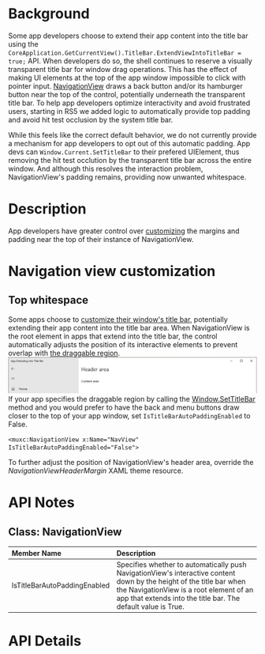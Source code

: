 
# Background

Some app developers choose to extend their app content into the title bar using the `CoreApplication.GetCurrentView().TitleBar.ExtendViewIntoTitleBar = true;` API. 
When developers do so, the shell continues to reserve a visually transparent title bar for window drag operations. 
This has the effect of making UI elements at the top of the app window impossible to click with pointer input. [NavigationView](https://docs.microsoft.com/en-us/windows/uwp/design/controls-and-patterns/navigationview) draws a back button and/or its hamburger button near the top of the control, potentially underneath the transparent title bar. 
To help app developers optimize interactivity and avoid frustrated users, starting in RS5 we added logic to automatically provide top padding and avoid hit test occlusion by the system title bar.

While this feels like the correct default behavior, we do not currently provide a mechanism for app developers to opt out of this automatic padding. 
App devs can `Window.Current.SetTitleBar` to their prefered UIElement, thus removing the hit test occlution by the transparent title bar across the entire window. 
And although this resolves the interaction problem, NavigationView's padding remains, providing now unwanted whitespace.


# Description

App developers have greater control over [customizing](https://docs.microsoft.com/en-us/windows/uwp/design/controls-and-patterns/navigationview#navigation-view-customization) the margins and padding near the top of their instance of NavigationView. 

# Navigation view customization


## Top whitespace
Some apps choose to [customize their window's title bar](https://docs.microsoft.com/en-us/windows/uwp/design/shell/title-bar), potentially extending their app content into the title bar area. 
When NavigationView is the root element in apps that extend into the title bar, the control automatically adjusts the position of its interactive elements to prevent overlap with [the draggable region](https://docs.microsoft.com/en-us/windows/uwp/design/shell/title-bar#draggable-regions). 
![An app extending into the title bar](NavigationView_WithTitleBarPadding.png)
If your app specifies the draggable region by calling the [Window.SetTitleBar](/uwp/api/windows.ui.xaml.window.settitlebar.md) method and you would prefer to have the back and menu buttons draw closer to the top of your app window, set `IsTitleBarAutoPaddingEnabled` to False.

````Xaml
<muxc:NavigationView x:Name="NavView" IsTitleBarAutoPaddingEnabled="False">
````

To further adjust the position of NavigationView's header area, override the *NavigationViewHeaderMargin* XAML theme resource.  


# API Notes
## Class: NavigationView
| Member Name | Description |
|:- |:--|
| IsTitleBarAutoPaddingEnabled | Specifies whether to automatically push NavigationView's interactive content down by the height of the title bar when the NavigationView is a root element of an app that extends into the title bar. The default value is True. |

# API Details
<!-- The exact API, in MIDL3 format (https://docs.microsoft.com/en-us/uwp/midl-3/) -->

